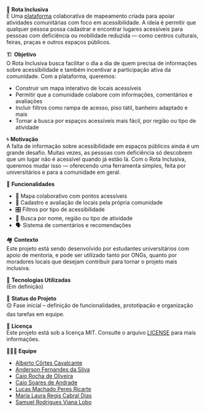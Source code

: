 🧭 **Rota Inclusiva**  
É Uma [plataforma](https://github.com/unb-mds/2025-1-Squad01) colaborativa de mapeamento criada para apoiar atividades comunitárias com foco em acessibilidade. A ideia é permitir que qualquer pessoa possa cadastrar e encontrar lugares acessíveis para pessoas com deficiência ou mobilidade reduzida — como centros culturais, feiras, praças e outros espaços públicos.

🏗️ **Objetivo**  
O Rota Inclusiva busca facilitar o dia a dia de quem precisa de informações sobre acessibilidade e também incentivar a participação ativa da comunidade. Com a plataforma, queremos:

- Construir um mapa interativo de locais acessíveis  
- Permitir que a comunidade colabore com informações, comentários e avaliações  
- Incluir filtros como rampa de acesso, piso tátil, banheiro adaptado e mais  
- Tornar a busca por espaços acessíveis mais fácil, por região ou tipo de atividade  

🌀 **Motivação**  
A falta de informação sobre acessibilidade em espaços públicos ainda é um grande desafio. Muitas vezes, as pessoas com deficiência só descobrem que um lugar não é acessível quando já estão lá. Com o Rota Inclusiva, queremos mudar isso — oferecendo uma ferramenta simples, feita por universitários e para a comunidade em geral.

🔧 **Funcionalidades**  
- 📍 Mapa colaborativo com pontos acessíveis  
- 📝 Cadastro e avaliação de locais pela própria comunidade  
- 🎛️ Filtros por tipo de acessibilidade  
- 📌 Busca por nome, região ou tipo de atividade  
- 🗣️ Sistema de comentários e recomendações  

🏘️ **Contexto**  
Este projeto está sendo desenvolvido por estudantes universitários com apoio de mentoria, e pode ser utilizado tanto por ONGs, quanto por moradores locais que desejam contribuir para tornar o projeto mais inclusiva.

🧰 **Tecnologias Utilizadas**  
(Em definição)

📍 **Status do Projeto**  
🟡 Fase inicial – definição de funcionalidades, prototipação e organização das tarefas em equipe.

📜 **Licença**  
Este projeto está sob a licença MIT. Consulte o arquivo [LICENSE](https://github.com/unb-mds/2025-1-Squad01?tab=MIT-1-ov-file) para mais informações.

👨‍👩‍👦 **Equipe**  
- [Alberto Côrtes Cavalcante](https://www.linkedin.com/in/albertoccavalcante/)  
- [Anderson Fernandes da Silva](https://www.linkedin.com/)
- [Caio Rocha de Oliveira](https://www.linkedin.com/)
- [Caio Soares de Andrade](https://www.linkedin.com/)
- [Lucas Machado Peres Ricarte](https://www.linkedin.com/)
- [Maria Laura Regis Cabral Dias](https://www.linkedin.com/)
- [Samuel Rodrigues Viana Lobo](https://www.linkedin.com/)

